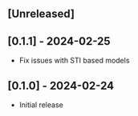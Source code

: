 ## [Unreleased]

## [0.1.1] - 2024-02-25

- Fix issues with STI based models

## [0.1.0] - 2024-02-24

- Initial release
